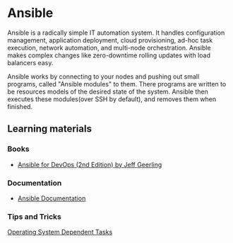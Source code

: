 # Ansible

Ansible is a radically simple IT automation system. It handles configuration
management, application deployment, cloud provisioning, ad-hoc task execution,
network automation, and multi-node orchestration. Ansible makes complex changes
like zero-downtime rolling updates with load balancers easy.

Ansible works by connecting to your nodes and pushing out small programs,
called "Ansible modules" to them. There programs are written to be resources
models of the desired state of the system. Ansible then executes these
modules(over SSH by default), and removes them when finished.

## Learning materials

### Books

* [Ansible for DevOps (2nd Edition) by Jeff Geerling](https://www.ansiblefordevops.com/)

### Documentation

* [Ansible Documentation](https://docs.ansible.com/ansible/latest/index.html)

### Tips and Tricks

[Operating System Dependent Tasks](./drops/operating_system_dependent_tasks.md)
